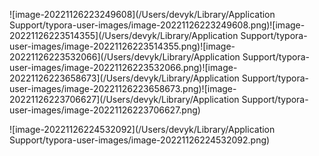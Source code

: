 ![image-20221126223249608](/Users/devyk/Library/Application Support/typora-user-images/image-20221126223249608.png)![image-20221126223514355](/Users/devyk/Library/Application Support/typora-user-images/image-20221126223514355.png)![image-20221126223532066](/Users/devyk/Library/Application Support/typora-user-images/image-20221126223532066.png)![image-20221126223658673](/Users/devyk/Library/Application Support/typora-user-images/image-20221126223658673.png)![image-20221126223706627](/Users/devyk/Library/Application Support/typora-user-images/image-20221126223706627.png)

![image-20221126224532092](/Users/devyk/Library/Application Support/typora-user-images/image-20221126224532092.png)


